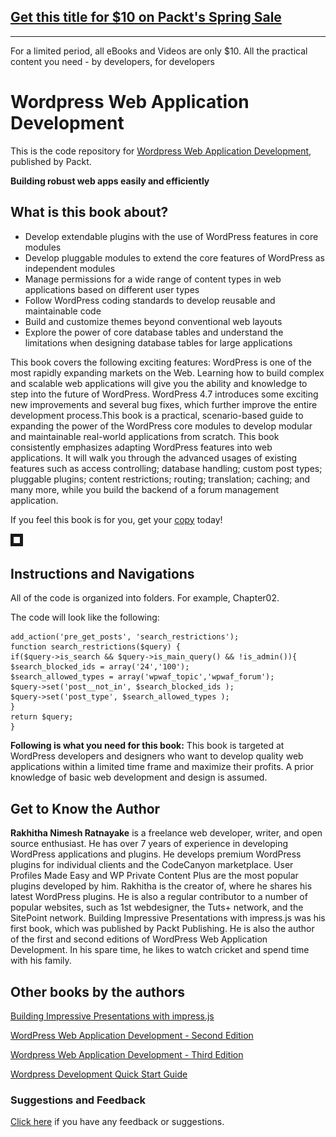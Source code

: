 ## [Get this title for $10 on Packt's Spring Sale](https://www.packt.com/B04082?utm_source=github&utm_medium=packt-github-repo&utm_campaign=spring_10_dollar_2022)
-----
For a limited period, all eBooks and Videos are only $10. All the practical content you need \- by developers, for developers

# Wordpress Web Application Development

<a href="https://www.packtpub.com/web-development/wordpress-web-application-development?utm_source=github&utm_medium=repository&utm_campaign="><img src="https://prod.packtpub.com/media/catalog/product/cache/ecd051e9670bd57df35c8f0b122d8aea/9/7/9781787126800.png" alt="" height="256px" align="right"></a>

This is the code repository for [Wordpress Web Application Development](https://www.packtpub.com/web-development/wordpress-web-application-development?utm_source=github&utm_medium=repository&utm_campaign=), published by Packt.

**Building robust web apps easily and efficiently**

## What is this book about?
* Develop extendable plugins with the use of WordPress features in core modules
* Develop pluggable modules to extend the core features of WordPress as independent modules
* Manage permissions for a wide range of content types in web applications based on different user types 
* Follow WordPress coding standards to develop reusable and maintainable code 
* Build and customize themes beyond conventional web layouts
* Explore the power of core database tables and understand the limitations when designing database tables for large applications

This book covers the following exciting features:
WordPress is one of the most rapidly expanding markets on the Web. Learning how to build complex and scalable web applications will give you the ability and knowledge to step into the future of WordPress. WordPress 4.7 introduces some exciting new improvements and several bug fixes, which further improve the entire development process.This book is a practical, scenario-based guide to expanding the power of the WordPress core modules to develop modular and maintainable real-world applications from scratch. This book consistently emphasizes adapting WordPress features into web applications. It will walk you through the advanced usages of existing features such as access controlling; database handling; custom post types; pluggable plugins; content restrictions; routing; translation; caching; and many more, while you build the backend of a forum management application.


If you feel this book is for you, get your [copy](https://www.amazon.com/dp/1787126803) today!

<a href="https://www.packtpub.com/?utm_source=github&utm_medium=banner&utm_campaign=GitHubBanner"><img src="https://raw.githubusercontent.com/PacktPublishing/GitHub/master/GitHub.png" 
alt="https://www.packtpub.com/" border="5" /></a>

## Instructions and Navigations
All of the code is organized into folders. For example, Chapter02.

The code will look like the following:
```
add_action('pre_get_posts', 'search_restrictions');
function search_restrictions($query) {
if($query->is_search && $query->is_main_query() && !is_admin()){
$search_blocked_ids = array('24','100');
$search_allowed_types = array('wpwaf_topic','wpwaf_forum');
$query->set('post__not_in', $search_blocked_ids );
$query->set('post_type', $search_allowed_types );
}
return $query;
}
```

**Following is what you need for this book:**
This book is targeted at WordPress developers and designers who want to develop quality web applications within a limited time frame and maximize their profits. A prior knowledge of basic web development and design is assumed.


## Get to Know the Author
**Rakhitha Nimesh Ratnayake**
 is a freelance web developer, writer, and open source enthusiast. He has over 7 years of experience in developing WordPress applications and plugins. He develops premium WordPress plugins for individual clients and the CodeCanyon marketplace. User Profiles Made Easy and WP Private Content Plus are the most popular plugins developed by him. Rakhitha is the creator of, where he shares his latest WordPress plugins. He is also a regular contributor to a number of popular websites, such as 1st webdesigner, the Tuts+ network, and the SitePoint network. Building Impressive Presentations with impress.js was his first book, which was published by Packt Publishing. He is also the author of the first and second editions of WordPress Web Application Development. In his spare time, he likes to watch cricket and spend time with his family.	


## Other books by the authors
[Building Impressive Presentations with impress.js](https://www.packtpub.com/web-development/building-impressive-presentations-impressjs?utm_source=github&utm_medium=repository&utm_campaign=9781849696487 )

[WordPress Web Application Development - Second Edition](https://www.packtpub.com/application-development/wordpress-web-application-development-second-edition?utm_source=github&utm_medium=repository&utm_campaign=9781782174394 )

[Wordpress Web Application Development - Third Edition](https://www.packtpub.com/application-development/wordpress-web-application-development-third-edition?utm_source=github&utm_medium=repository&utm_campaign=9781787126800 )

[Wordpress Development Quick Start Guide](https://www.packtpub.com/application-development/wordpress-development-quick-start-guide?utm_source=github&utm_medium=repository&utm_campaign=9781789342871 )



### Suggestions and Feedback
[Click here](https://docs.google.com/forms/d/e/1FAIpQLSdy7dATC6QmEL81FIUuymZ0Wy9vH1jHkvpY57OiMeKGqib_Ow/viewform) if you have any feedback or suggestions.


